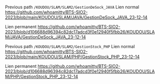 Previous path `/KOUDOU/SLAM/SLAM2/GestionDeSock_JAVA`
Lien normal
https://github.com/whoamitty/BTS-SIO2-2023/blob/main/KOUDOU/SLAM/JAVA/GestionDeSock_JAVA_23-12-14

Lien permanent
https://github.com/whoamitty/BTS-SIO2-2023/blob/d106688d96394c82dc17adcd3f0e12940f5fbb26/KOUDOU/SLAM/JAVA/GestionDeSock_JAVA_23-12-14




Previous path `/KOUDOU/SLAM/SLAM2/GestionStock_PHP`
Lien normal
https://github.com/whoamitty/BTS-SIO2-2023/blob/main/KOUDOU/SLAM/PHP/GestionStock_PHP_23-12-14

Lien permanent
https://github.com/whoamitty/BTS-SIO2-2023/blob/d106688d96394c82dc17adcd3f0e12940f5fbb26/KOUDOU/SLAM/PHP/GestionStock_PHP_23-12-14
